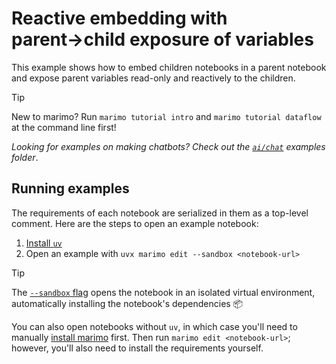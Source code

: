 # Reactive embedding with parent→child exposure of variables

This example shows how to embed children notebooks in a parent notebook and expose parent variables
read-only and reactively to the children.

> [!TIP]
> New to marimo? Run `marimo tutorial intro` and `marimo tutorial dataflow`
> at the command line first!

_Looking for examples on making chatbots? Check out the [`ai/chat`](../ai/chat)
examples folder_.

## Running examples

The requirements of each notebook are serialized in them as a top-level
comment. Here are the steps to open an example notebook:

1. [Install `uv`](https://github.com/astral-sh/uv/?tab=readme-ov-file#installation)
2. Open an example with `uvx marimo edit --sandbox <notebook-url>`

> [!TIP]
> The [`--sandbox` flag](https://docs.marimo.io/guides/editor_features/package_management.html) opens the notebook in an isolated virtual environment,
> automatically installing the notebook's dependencies 📦

You can also open notebooks without `uv`, in which case you'll need to
manually [install marimo](https://docs.marimo.io/getting_started/index.html#installation)
first. Then run `marimo edit <notebook-url>`; however, you'll also need to
install the requirements yourself.
